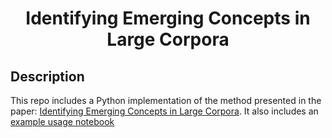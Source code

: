 <h1 align="center">Identifying Emerging Concepts in Large Corpora</h1>

## Description
This repo includes a Python implementation of the method presented in the paper: [Identifying Emerging Concepts in Large Corpora]([https://arxiv.org/abs/2208.03489](https://arxiv.org/abs/2502.21315)). It also includes an [example usage notebook](./example_usage.ipynb)
